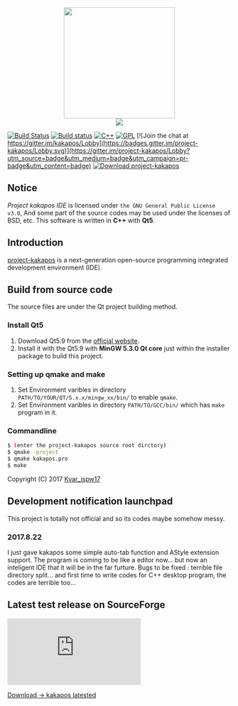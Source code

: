 <div align=center><img src="https://enkerewpo.github.io/images/Rectangle%201.png" height="250" width="250"></div> 
<div align=center><img src="https://enkerewpo.github.io/images/Kakapos.png"></div> 

[![Build Status](https://travis-ci.org/enkerewpo/project-kakapos.svg?branch=master)](https://travis-ci.org/enkerewpo/project-kakapos)
[![Build status](https://ci.appveyor.com/api/projects/status/i6vs11mn63dyager?svg=true)](https://ci.appveyor.com/project/enkerewpo/project-kakapos)
[![C++](https://img.shields.io/badge/language-C%2B%2B-red.svg)](http://open-std.org/JTC1/SC22/WG21/)
[![GPL](https://img.shields.io/badge/license-GPLv3-blue.svg)](http://www.gnu.org/licenses/quick-guide-gplv3.html)
[![Join the chat at https://gitter.im/kakapos/Lobby](https://badges.gitter.im/project-kakapos/Lobby.svg)](https://gitter.im/project-kakapos/Lobby?utm_source=badge&utm_medium=badge&utm_campaign=pr-badge&utm_content=badge)
[![Download project-kakapos](https://img.shields.io/sourceforge/dt/project-kakapos.svg)](https://sourceforge.net/projects/project-kakapos/files/latest/download)
## Notice
_Project kakapos IDE_ is licensed under `the GNU General Public License v3.0`, And some part of the source codes may be used under the licenses of BSD, etc. This software is written in __C++__ with __Qt5__. 

## Introduction
[project-kakapos](https://github.com/enkerewpo/kakapos) is a next-generation open-source programming integrated development environment (IDE).

## Build from source code
The source files are under the Qt project building method.
### Install Qt5
1. Download Qt5.9 from the [official website](https://www.qt.io/download/).
2. Install it with the Qt5.9 with __MinGW 5.3.0 Qt core__ just within the installer package to build this project.

### Setting up qmake and make
1. Set Environment varibles in directory `PATH/TO/YOUR/QT/5.x.x/mingw_xx/bin/` to enable `qmake`.
2. Set Environment varibles in directory `PATH/TO/GCC/bin/` which has `make` program in it.

### Commandline
```bash
$ (enter the project-kakapos source root dirctory)
$ qmake -project
$ qmake kakapos.pro
$ make
```

Copyright (C) 2017 [Kvar_ispw17](mailto:enkerewpo@gmail.com)

## Development notification launchpad
This project is totally not official and so its codes maybe somehow messy.

### 2017.8.22
I just gave kakapos some simple auto-tab function and AStyle extension support.
The program is coming to be like a editor now... but now an inteligent IDE that it will be in the far furture.
Bugs to be fixed : terrible file directory split... and first time to write codes for C++ desktop program, the codes are terrible too...


## Latest test release on SourceForge
![Download project-kakapos](https://sourceforge.net/sflogo.php?type=16&group_id=2877921)

[Download -> kakapos latested](https://sourceforge.net/p/project-kakapos/)
